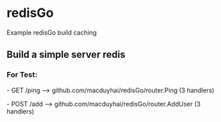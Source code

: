 # redisGo
Example redisGo build caching
<h2> Build a simple server redis </h2>
<h3>For Test:</h3>
 <p>- GET    /ping                     --> github.com/macduyhai/redisGo/router.Ping (3 handlers) <p>
 <p>- POST   /add                      --> github.com/macduyhai/redisGo/router.AddUser (3 handlers)<p>